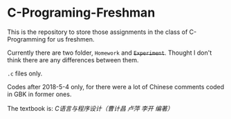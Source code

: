 # C-Programing-Freshman

This is the repository to store those assignments in the class of C-Programming for us freshmen.

Currently there are two folder, `Homework` and ~~`Experiment`~~. Thought I don't think there are any differences between them.

`.c` files only.

Codes after 2018-5-4 only, for there were a lot of Chinese comments coded in GBK in former ones.

The textbook is: *C语言与程序设计（曹计昌   卢萍  李开  编著）* 

